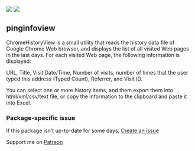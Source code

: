 [![](https://img.shields.io/chocolatey/v/pinginfoview?color=green&label=pinginfoview)](https://chocolatey.org/packages/pinginfoview) [![](https://img.shields.io/chocolatey/dt/pinginfoview)](https://chocolatey.org/packages/pinginfoview)

## pinginfoview
ChromeHistoryView is a small utility that reads the history data file of Google Chrome 
Web browser, and displays the list of all visited Web pages in the last days. For each 
visited Web page, the following information is displayed:

URL, Title, Visit Date/Time, Number of visits, number of times that the user typed this 
address (Typed Count), Referrer, and Visit ID. 

You can select one or more history items, and them export them into html/xml/csv/text 
file, or copy the information to the clipboard and paste it into Excel.

### Package-specific issue
If this package isn't up-to-date for some days, [Create an issue](https://github.com/tunisiano187/chocolatey-packages/issues/new)

Support me on [Patreon](https://www.patreon.com/bePatron?u=39585820)